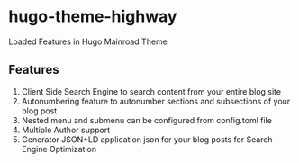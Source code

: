 # hugo-theme-highway
Loaded Features in Hugo Mainroad Theme

## Features
1. Client Side Search Engine to search content from your entire blog site
2. Autonumbering feature to autonumber sections and subsections of your blog post
3. Nested menu and submenu can be configured from config.toml file
4. Multiple Author support
5. Generator JSON+LD application json for your blog posts for Search Engine Optimization
